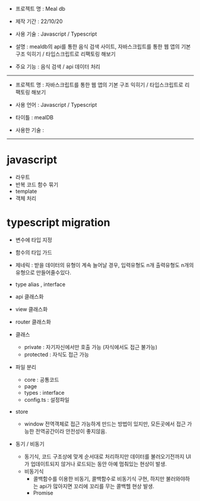 - 프로젝트 명 : Meal db

- 제작 기간 : 22/10/20

- 사용 기술 : Javascript / Typescript

- 설명 : mealdb의 api를 통한 음식 검색 사이트, 자바스크립트를 통한 웹 앱의 기본 구조 익히기 / 타입스크립트로 리팩토링 해보기

- 주요 기능 : 음식 검색 / api 데이터 처리

---

- 프로젝트 명 : 자바스크립트를 통한 웹 앱의 기본 구조 익히기 / 타입스크립트로 리팩토링 해보기

- 사용 언어 : Javascript / Typescript

- 타이틀 : mealDB

- 사용한 기술 :

---

# javascript

- 라우트
- 반복 코드 함수 묶기
- template
- 객체 처리

# typescript migration

- 변수에 타입 지정
- 함수의 타입 가드
- 제네릭 : 받을 데이터의 유형이 계속 늘어날 경우, 입력유형도 n개 출력유형도 n개의 유형으로 만들어줄수있다.
- type alias , interface

- api 클래스화
- view 클래스화
- router 클래스화
- 클래스

  - private : 자기자신에서만 호출 가능 (자식에서도 접근 불가능)
  - protected : 자식도 접근 가능

- 파일 분리

  - core : 공통코드
  - page
  - types : interface
  - config.ts : 설정파일

- store

  - window 전역객체로 접근 가능하게 만드는 방법이 있지만, 모든곳에서 접근 가능한 전역공간이라 안전성이 좋지않음.

- 동기 / 비동기
  - 동기식, 코드 구조상에 맞게 순서대로 처리하지만 데이터를 불러오기전까지 UI가 업데이트되지 않거나 로드되는 동안 아예 멈춰있는 현상이 발생.
  - 비동기식
    - 콜백함수를 이용한 비동기, 콜백함수로 비동기식 구현, 하지만 불러와야하는 api가 많아지면 꼬리에 꼬리를 무는 콜백헬 현상 발생.
    - Promise
